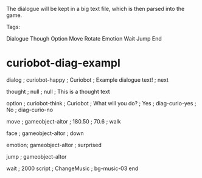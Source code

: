 The dialogue will be kept in a big text file, which is then parsed into the game.

Tags:

Dialogue
Though
Option
Move
Rotate
Emotion
Wait
Jump
End

# curiobot-diag-exampl

dialog ; curiobot-happy ; Curiobot ; Example dialogue text! ; next

thought ; null ; null ; This is a thought text

option ; curiobot-think ; Curiobot ; What will you do? ; Yes ; diag-curio-yes ; No ; diag-curio-no

move ; gameobject-altor ; 180.50 ; 70.6 ; walk

face ; gameobject-altor ; down

emotion; gameobject-altor ; surprised

jump ; gameobject-altor

wait ; 2000
script ; ChangeMusic ; bg-music-03
end

